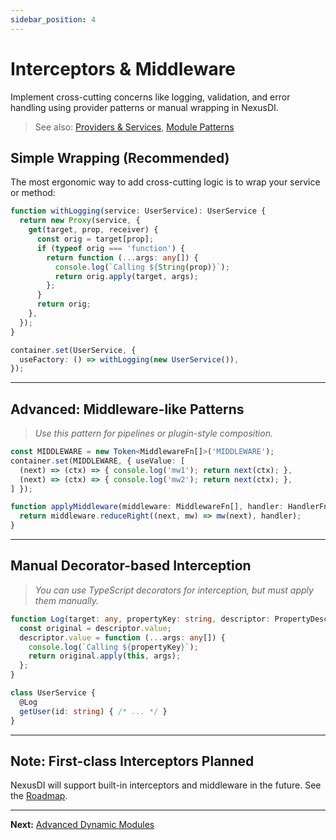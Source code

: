 ```yaml
---
sidebar_position: 4
---
```


# Interceptors & Middleware

Implement cross-cutting concerns like logging, validation, and error handling using provider patterns or manual wrapping in NexusDI.

> See also: [Providers & Services](../providers-and-services.md), [Module Patterns](../module-patterns.md)

## Simple Wrapping (Recommended)

The most ergonomic way to add cross-cutting logic is to wrap your service or method:

```typescript
function withLogging(service: UserService): UserService {
  return new Proxy(service, {
    get(target, prop, receiver) {
      const orig = target[prop];
      if (typeof orig === 'function') {
        return function (...args: any[]) {
          console.log(`Calling ${String(prop)}`);
          return orig.apply(target, args);
        };
      }
      return orig;
    },
  });
}

container.set(UserService, {
  useFactory: () => withLogging(new UserService()),
});
```

---

## Advanced: Middleware-like Patterns

> _Use this pattern for pipelines or plugin-style composition._

```typescript
const MIDDLEWARE = new Token<MiddlewareFn[]>('MIDDLEWARE');
container.set(MIDDLEWARE, { useValue: [
  (next) => (ctx) => { console.log('mw1'); return next(ctx); },
  (next) => (ctx) => { console.log('mw2'); return next(ctx); },
] });

function applyMiddleware(middleware: MiddlewareFn[], handler: HandlerFn): HandlerFn {
  return middleware.reduceRight((next, mw) => mw(next), handler);
}
```

---

## Manual Decorator-based Interception

> _You can use TypeScript decorators for interception, but must apply them manually._

```typescript
function Log(target: any, propertyKey: string, descriptor: PropertyDescriptor) {
  const original = descriptor.value;
  descriptor.value = function (...args: any[]) {
    console.log(`Calling ${propertyKey}`);
    return original.apply(this, args);
  };
}

class UserService {
  @Log
  getUser(id: string) { /* ... */ }
}
```

---

## Note: First-class Interceptors Planned

NexusDI will support built-in interceptors and middleware in the future. See the [Roadmap](../roadmap.md).

---

**Next:** [Advanced Dynamic Modules](advanced-dynamic-modules.md) 
